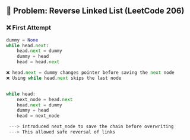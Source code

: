 ## 🧠 Problem: Reverse Linked List (LeetCode 206)

### ❌ First Attempt
```python
dummy = None
while head.next:
    head.next = dummy
    dummy = head
    head = head.next

❌ head.next = dummy changes pointer before saving the next node
❌ Using while head.next skips the last node


while head:
    next_node = head.next
    head.next = dummy
    dummy = head
    head = next_node

 ---> introduced next_node to save the chain before overwriting
 ---> This allowed safe reversal of links


